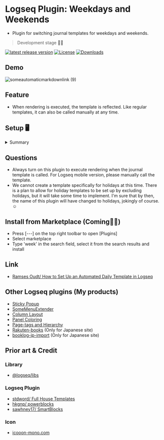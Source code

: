 # Logseq Plugin: Weekdays and Weekends

- Plugin for switching journal templates for weekdays and weekends.

> Development stage 👷🚧

[![latest release version](https://img.shields.io/github/v/release/YU000jp/logseq-plugin-weekdays-and-weekends)](https://github.com/YU000jp/logseq-plugin-weekdays-and-weekends/releases)
[![License](https://img.shields.io/github/license/YU000jp/logseq-plugin-weekdays-and-weekends?color=blue)](https://github.com/YU000jp/logseq-plugin-weekdays-and-weekends/LICENSE)
[![Downloads](https://img.shields.io/github/downloads/YU000jp/logseq-plugin-weekdays-and-weekends/total.svg)](https://github.com/YU000jp/logseq-plugin-weekdays-and-weekends/releases)

## Demo

![someautomaticmarkdownlink (9)](https://user-images.githubusercontent.com/111847207/233831285-ee263e62-31e4-4d89-8403-7b6e8ae57dc3.gif)

## Feature

- When rendering is executed, the template is reflected. Like regular templates, it can also be called manually at any time.

## Setup 🖥️

<details><summary>Summary</summary>

1. Edit config.edn and replace (Press [---] on the top right toolbar to open [Settings])

```
 :default-templates
{:journals "Journal"}
```

![image](https://user-images.githubusercontent.com/111847207/233831919-33624f5f-2012-4df7-ab1d-d5f4e0f3cd1a.png)

2. Build templates
  
- Open templates page or any. Execute a slash command. `Create sample for weekdays renderer`
  
![image](https://user-images.githubusercontent.com/111847207/233832456-2faba8a4-fede-4caf-8af8-439ff4684ced.png)

3. Edit Template A and B

- Contents of both Template A and Template B is free spaces and open to interpretation by you. By right-clicking on the bullet, a context menu will appear, allowing you to select the color and font size.

4. Perform check

- As usual, possible to either wait for the date to change or delete the current day's journal. To delete it, right-click on the date title and select "Delete" from the context menu.

5. change to a specific day of the week (Option)
 
   Open the page that was built. Click on the area to the right of the label to edit the renderer.
   1. Specify days of week in 3 letters like "Sun" and separate them with an "&".
   1. It is possible to replicate renderers, not limited to TemplateA and TemplateB. And manually change the names of TemplateA and TemplateB as they are just names of the templates.
 
 ![someautomaticmarkdownlink (12)](https://user-images.githubusercontent.com/111847207/233835850-e9cebb43-fc8a-4a9e-a13d-5a32dd06f38f.gif)
 
 </details>

## Questions

- Always turn on this plugin to execute rendering when the journal template is called. For Logseq mobile version, please manually call the template.
- We cannot create a template specifically for holidays at this time. There is a plan to allow for holiday templates to be set up by excluding holidays, but it will take some time to implement. I'm sure that by then, the name of this plugin will have changed to holidays, jokingly of course.☺️

## Install from Marketplace (Coming👷🚧)

- Press [---] on the top right toolbar to open [Plugins]
- Select marketplace
- Type 'week' in the search field, select it from the search results and install

## Link

 - [Ramses Oudt/ How to Set Up an Automated Daily Template in Logseq](https://thinkstack.club/how-to-set-up-an-automated-daily-template-in-logseq/)

## Other Logseq plugins (My products)

- [Sticky Popup](https://github.com/YU000jp/logseq-plugin-sticky-popup)
- [SomeMenuExtender](https://github.com/YU000jp/logseq-plugin-some-menu-extender)
- [Column Layout](https://github.com/YU000jp/Logseq-column-Layout)
- [Panel Coloring](https://github.com/YU000jp/logseq-plugin-panel-coloring)
- [Page-tags and Hierarchy](https://github.com/YU000jp/logseq-page-tags-and-hierarchy)
- [Rakuten-books](https://github.com/YU000jp/logseq-plugin-rakuten-books) (Only for Japanese site)
- [booklog-jp-import](https://github.com/YU000jp/logseq-plugin-booklog-jp-import) (Only for Japanese site)

## Prior art & Credit

### Library

- [@logseq/libs](https://logseq.github.io/plugins/)

### Logseq Plugin

- [stdword/ Full House Templates](https://github.com/stdword/logseq13-full-house-plugin)
- [hkgnp/ powerblocks](https://github.com/hkgnp/logseq-powerblocks-plugin)
- [sawhney17/ SmartBlocks](https://github.com/sawhney17/logseq-smartblocks)

### Icon

- [icooon-mono.com](https://icooon-mono.com/)
